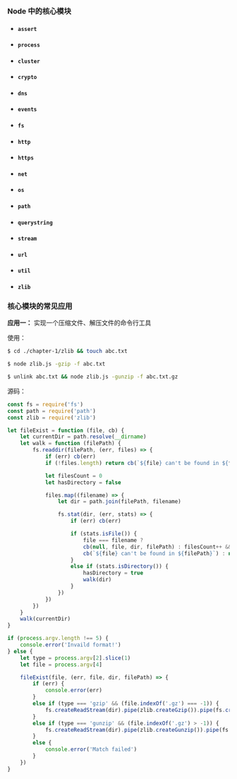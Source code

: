 ### Node 中的核心模块

* #### `assert`

* #### `process`

- #### `cluster`

- #### `crypto`

- #### `dns`

- #### `events`

- #### `fs`

- #### `http`

- #### `https`

- #### `net`

- #### `os`

- #### `path`

- #### `querystring`

- #### `stream`

- #### `url`

- #### `util`

- #### `zlib`

### 核心模块的常见应用

**应用一：** 实现一个压缩文件、解压文件的命令行工具

使用：

```bash
$ cd ./chapter-1/zlib && touch abc.txt

$ node zlib.js -gzip -f abc.txt

$ unlink abc.txt && node zlib.js -gunzip -f abc.txt.gz
```

源码：

```js
const fs = require('fs')
const path = require('path')
const zlib = require('zlib')

let fileExist = function (file, cb) {
    let currentDir = path.resolve(__dirname)
    let walk = function (filePath) {
        fs.readdir(filePath, (err, files) => {
            if (err) cb(err)
            if (!files.length) return cb(`${file} can't be found in ${filePath}`)

            let filesCount = 0
            let hasDirectory = false

            files.map((filename) => { 
                let dir = path.join(filePath, filename)

                fs.stat(dir, (err, stats) => {
                    if (err) cb(err)

                    if (stats.isFile()) {
                        file === filename ?
                        cb(null, file, dir, filePath) : filesCount++ && filesCount === files.length && !hasDirectory && file !== 'zlib.js' ?
                        cb(`${file} can't be found in ${filePath}`) : null
                    } 
                    else if (stats.isDirectory()) {
                        hasDirectory = true
                        walk(dir)
                    }
                })
            })
        })
    }
    walk(currentDir)
}

if (process.argv.length !== 5) {
    console.error('Invaild format!')
} else {
    let type = process.argv[2].slice(1)
    let file = process.argv[4]

    fileExist(file, (err, file, dir, filePath) => {
        if (err) {
            console.error(err)
        }
        else if (type === 'gzip' && (file.indexOf('.gz') === -1)) {
            fs.createReadStream(dir).pipe(zlib.createGzip()).pipe(fs.createWriteStream(path.join(filePath, `${file}.gz`)))
        } 
        else if (type === 'gunzip' && (file.indexOf('.gz') > -1)) {
            fs.createReadStream(dir).pipe(zlib.createGunzip()).pipe(fs.createWriteStream(path.join(filePath, file.slice(0, file.length - 3))))
        }
        else {
            console.error('Match failed')
        }
    })
}
```







